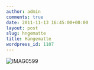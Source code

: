 ```yaml
---
author: admin
comments: true
date: 2011-11-13 16:45:00+00:00
layout: post
slug: hngematte
title: Hängematte
wordpress_id: 1107
---
```


![IMAG0599](http://andydunkel.net/assets/uploads/2011/11/IMAG0599.jpg)
